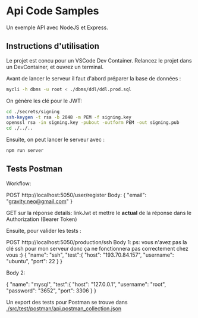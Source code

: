 # Api Code Samples

Un exemple API avec NodeJS et Express.

## Instructions d'utilisation

Le projet est concu pour un VSCode Dev Container. Relancez le projet dans un DevContainer, et ouvrez un terminal.

Avant de lancer le serveur il faut d'abord préparer la base de données :

```bash
mycli -h dbms -u root < ./dbms/ddl/ddl.prod.sql
```

On génère les clé pour le JWT:

```bash
cd ./secrets/signing
ssh-keygen -t rsa -b 2048 -m PEM -f signing.key
openssl rsa -in signing.key -pubout -outform PEM -out signing.pub
cd ./../..
```

Ensuite, on peut lancer le serveur avec :

```bash
npm run server
```

## Tests Postman

Workflow:

POST http://localhost:5050/user/register
Body: {
    "email": "gravity.neo@gmail.com"
}

GET sur la réponse details: linkJwt et mettre le <b>actual</b> de la réponse dans le Authorization (Bearer Token)

Ensuite, pour valider les tests :

POST http://localhost:5050/production/ssh
Body 1: 
ps: vous n'avez pas la clé ssh pour mon serveur donc ça ne fonctionnera pas correctement chez vous :)
{
    "name": "ssh",
    "test":{
        "host": "193.70.84.157",
        "username": "ubuntu",
        "port": 22
    }
}

Body 2: 

{
    "name": "mysql",
    "test":{
        "host": "127.0.0.1",
        "username": "root",
        "password": "3652",
        "port": 3306
    }
}


Un export des tests pour Postman se trouve dans [./src/test/postman/api.postman_collection.json](./src/test/postman/api.postman_collection.json)